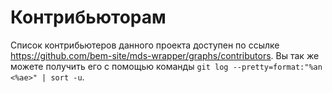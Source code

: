 # Контрибьюторам

Список контрибьютеров данного проекта доступен по ссылке https://github.com/bem-site/mds-wrapper/graphs/contributors. Вы так же можете получить его с помощью команды `git log --pretty=format:"%an <%ae>" | sort -u`.
